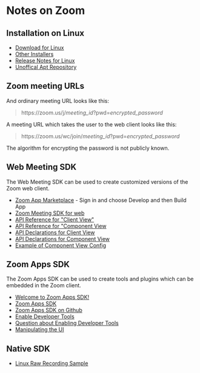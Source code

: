 # Notes on Zoom

## Installation on Linux

* [Download for Linux](https://zoom.us/download?os=linux)
* [Other Installers](https://support.zoom.com/hc/ru/article?id=zm_kb&sysparm_article=KB0060410)
* [Release Notes for Linux](https://support.zoom.us/hc/en-us/articles/205759689)
* [Unoffical Apt Repository](https://www.matthewthom.as/mirrors/#zoom)

## Zoom meeting URLs

And ordinary meeting URL looks like this:

> https<span>://</span>zoom.us/j/*meeting\_id*?pwd=*encrypted\_password*

A meeting URL which takes the user to the web client looks like this:

> https<span>://</span>zoom.us/wc/join/*meeting\_id*?pwd=*encrypted\_password*

The algorithm for encrypting the password is not publicly known.

## Web Meeting SDK

The Web Meeting SDK can be used to create customized versions of the Zoom web client.

* [Zoom App Marketplace](https://marketplace.zoom.us/) - Sign in and choose Develop and then Build App
* [Zoom Meeting SDK for web](https://developers.zoom.us/docs/meeting-sdk/web/)
* [API Reference for "Client View"](https://marketplacefront.zoom.us/sdk/meeting/web/index.html)
* [API Reference for "Component View](https://marketplacefront.zoom.us/sdk/meeting/web/components/index.html)
* [API Declarations for Client View](https://github.com/zoom/meetingsdk-web/blob/master/index.d.ts)
* [API Declarations for Component View](https://github.com/zoom/meetingsdk-web/blob/master/embedded.d.ts)
* [Example of Component View Config](https://stackoverflow.com/questions/76831074/how-to-implement-multiple-spotlighting-using-the-zoom-web-sdk-in-component-view)

## Zoom Apps SDK

The Zoom Apps SDK can be used to create tools and plugins which can be embedded in the Zoom client.

* [Welcome to Zoom Apps SDK!](https://devforum.zoom.us/t/welcome-to-zoom-apps-sdk/70841)
* [Zoom Apps SDK](https://appssdk.zoom.us/classes/ZoomSdk.ZoomSdk.html)
* [Zoom Apps SDK on Github](https://github.com/zoom/appssdk)
* [Enable Developer Tools](https://developers.zoom.us/docs/zoom-apps/create/)
* [Question about Enabling Developer Tools](https://devforum.zoom.us/t/enabling-developer-tools-in-linux/97819)
* [Manipulating the UI](https://developers.zoom.us/docs/zoom-apps/guides/layers-manipulating-ui/)

## Native SDK

* [Linux Raw Recording Sample](https://github.com/zoom/meetingsdk-linux-raw-recording-sample)

